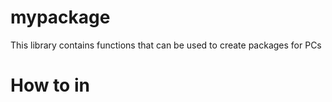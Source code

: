 # mypackage

This library contains functions that can be used to create packages for PCs

# How to in